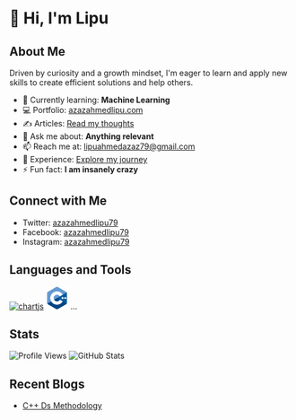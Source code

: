 # 👋 Hi, I'm Lipu

## About Me
Driven by curiosity and a growth mindset, I'm eager to learn and apply new skills to create efficient solutions and help others.

- 🌱 Currently learning: **Machine Learning**
- 💻 Portfolio: [azazahmedlipu.com](https://azazahmedlipu.com/)
- ✍️ Articles: [Read my thoughts](https://azazahmedlipu.com/)
- 💬 Ask me about: **Anything relevant**
- 📫 Reach me at: [lipuahmedazaz79@gmail.com](mailto:lipuahmedazaz79@gmail.com)
- 📄 Experience: [Explore my journey](https://azazahmedlipu.com/)
- ⚡ Fun fact: **I am insanely crazy**

## Connect with Me
- Twitter: [azazahmedlipu79](https://twitter.com/azazahmedlipu79)
- Facebook: [azazahmedlipu79](https://fb.com/azazahmedlipu79)
- Instagram: [azazahmedlipu79](https://instagram.com/azazahmedlipu79)

## Languages and Tools
[<img src="https://www.chartjs.org/media/logo-title.svg" alt="chartjs" width="40" height="40"/>](https://www.chartjs.org/)
[<img src="https://raw.githubusercontent.com/devicons/devicon/master/icons/cplusplus/cplusplus-original.svg" alt="cplusplus" width="40" height="40"/>](https://www.w3schools.com/cpp/)
...

## Stats
![Profile Views](https://komarev.com/ghpvc/?username=AzazAhmedLipu79&label=Profile%20views&color=brightgreen&style=plastic)
![GitHub Stats](https://github-readme-stats.vercel.app/api?username=AzazAhmedLipu79&show_icons=true&locale=en&count_private=true)

## Recent Blogs
- [C++ Ds Methodology](https://github.com/AzazAhmedLipu79)
